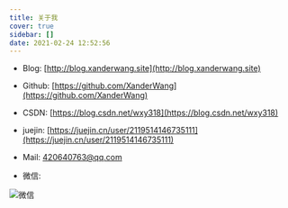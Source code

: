```yaml
---
title: 关于我
cover: true
sidebar: []
date: 2021-02-24 12:52:56
---
```


- Blog: [http://blog.xanderwang.site](http://blog.xanderwang.site)

- Github: [https://github.com/XanderWang](https://github.com/XanderWang)

- CSDN: [https://blog.csdn.net/wxy318](https://blog.csdn.net/wxy318)

- juejin: [https://juejin.cn/user/2119514146735111](https://juejin.cn/user/2119514146735111)

- Mail: <420640763@qq.com>

- 微信:

![微信](https://s3.ax1x.com/2021/01/30/yASVMD.jpg)
